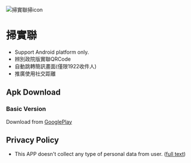 ![掃實聯掃icon](https://github.com/k27n/scanForTaiwan/blob/main/ic_launcher.png?raw=true "掃實聯掃icon")
# 掃實聯
* Support Android platform only.
* 辨別政院版實聯QRCode
* 自動跳轉簡訊畫面(僅限1922收件人)
* 推廣使用社交距離

## Apk Download
### Basic Version
Download from [GooglePlay](https://play.google.com/store/apps/details?id=com.snf)

## Privacy Policy
* This APP doesn't collect any type of personal data from user. ([full text](https://github.com/k27n/scanForTaiwan/blob/main/PrivacyPolicy.md))
